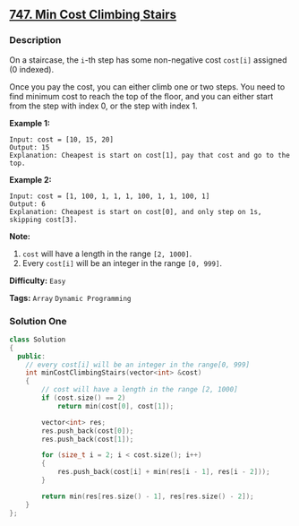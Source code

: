 ## [747. Min Cost Climbing Stairs](https://leetcode.com/problems/min-cost-climbing-stairs/description/)

### Description

On a staircase, the `i`-th step has some non-negative cost `cost[i]` assigned (0 indexed).

Once you pay the cost, you can either climb one or two steps. You need to find minimum cost to reach the top of the floor, and you can either start from the step with index 0, or the step with index 1.

**Example 1:**

```
Input: cost = [10, 15, 20]
Output: 15
Explanation: Cheapest is start on cost[1], pay that cost and go to the top.
```

**Example 2:**

```
Input: cost = [1, 100, 1, 1, 1, 100, 1, 1, 100, 1]
Output: 6
Explanation: Cheapest is start on cost[0], and only step on 1s, skipping cost[3].
```

**Note:**

1. `cost` will have a length in the range `[2, 1000]`.
2. Every `cost[i]` will be an integer in the range `[0, 999]`.

**Difficulty:** `Easy`

**Tags:** `Array` `Dynamic Programming`

### Solution One

```c++
class Solution
{
  public:
    // every cost[i] will be an integer in the range[0, 999]
    int minCostClimbingStairs(vector<int> &cost)
    {
        // cost will have a length in the range [2, 1000]
        if (cost.size() == 2)
            return min(cost[0], cost[1]);

        vector<int> res;
        res.push_back(cost[0]);
        res.push_back(cost[1]);

        for (size_t i = 2; i < cost.size(); i++)
        {
            res.push_back(cost[i] + min(res[i - 1], res[i - 2]));
        }

        return min(res[res.size() - 1], res[res.size() - 2]);
    }
};
```

